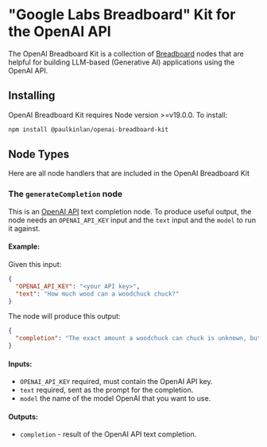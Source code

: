 # "Google Labs Breadboard" Kit for the OpenAI API

The OpenAI Breadboard Kit is a collection of [Breadboard](https://github.com/google/labs-prototypes/tree/main/seeds/breadboard) nodes that are helpful for building LLM-based (Generative AI) applications using the OpenAI API.

## Installing

OpenAI Breadboard Kit requires Node version >=v19.0.0. To install:

```sh
npm install @paulkinlan/openai-breadboard-kit
```

## Node Types

Here are all node handlers that are included in the OpenAI Breadboard Kit

### The `generateCompletion` node

This is an [OpenAI API](https://platform.openai.com/docs) text completion node. To produce useful output, the node needs an `OPENAI_API_KEY` input and the `text` input and the `model` to run it against.

#### Example:

Given this input:

```json
{
  "OPENAI_API_KEY": "<your API key>",
  "text": "How much wood can a woodchuck chuck?"
}
```

The node will produce this output:

```json
{
  "completion": "The exact amount a woodchuck can chuck is unknown, but it is believed that they can chuck about 700 pounds of wood in a day."
}
```

#### Inputs:

- `OPENAI_API_KEY` required, must contain the OpenAI API key.
- `text` required, sent as the prompt for the completion.
- `model` the name of the model OpenAI that you want to use.

#### Outputs:

- `completion` - result of the OpenAI API text completion.
